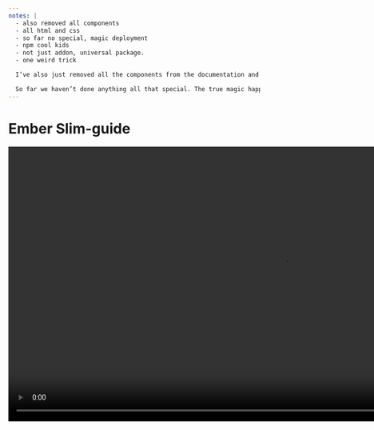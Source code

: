 ```yaml
---
notes: |
  - also removed all components
  - all html and css
  - so far no special, magic deployment
  - npm cool kids
  - not just addon, universal package.
  - one weird trick

  I’ve also just removed all the components from the documentation and made sure it’s only using HTML snippets. This means that the only driving force of everything you see in this documentation is HTML and CSS.

  So far we haven’t done anything all that special. The true magic happens when we want to deploy this new thing. I’m going to deploy it to npm because that’s where all the cool kids put their stuff these days. But instead of just depeloying it as an ember addon like the styleguide is already, let’s make use of the one weird trick that makes your design system ember addon a usiversal npm package.
---
```


# Ember Slim-guide

<video controls data-autoplay loop muted playsinline style="height: 550px;" src="/images/ember-slimguide.mov"></video>
